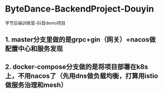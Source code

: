 # ByteDance-BackendProject-Douyin
字节后端训练营-抖音demo项目

## 1. master分支里做的是grpc+gin（网关）+nacos做配置中心和服务发现

## 2. docker-compose分支做的是将项目部署在k8s上，不用nacos了（先用dns做负载均衡，打算用istio做服务治理和mesh）
